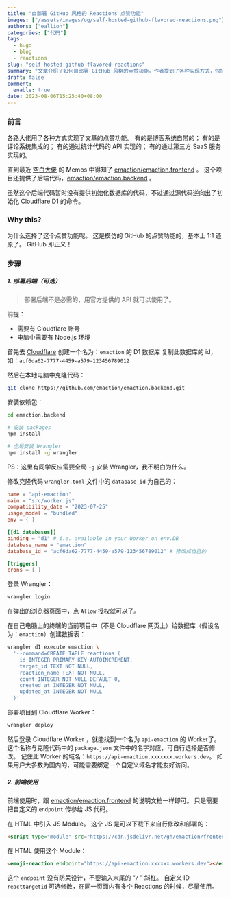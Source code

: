 ```yaml
---
title: "自部署 GitHub 风格的 Reactions 点赞功能"
images: ["/assets/images/og/self-hosted-github-flavored-reactions.png"]
authors: ["eallion"]
categories: ["代码"]
tags: 
  - hugo
  - blog
  - reactions
slug: "self-hosted-github-flavored-reactions"
summary: "文章介绍了如何自部署 GitHub 风格的点赞功能。作者提到了各种实现方式，包括博客系统、评论系统、API 和第三方服务等。然后介绍了一个名为 emaction 的项目，提供了前端和后端代码，并给出了部署步骤。首先需要在 Cloudflare 上创建数据库，然后克隆代码并安装依赖包。接着修改配置文件中的数据库 ID，并登录 Wrangle 授权访问数据库并创建数据表。最后将项目部署到 Cloudflare Worker，并在前端使用时引入 JS 模块即可实现点赞功能。"
draft: false
comment: 
  enable: true
date: 2023-08-06T15:25:40+08:00
---
```


### 前言

各路大佬用了各种方式实现了文章的点赞功能。
有的是博客系统自带的；
有的是评论系统集成的；
有的通过统计代码的 API 实现的；
有的通过第三方 SaaS 服务实现的。

直到最近 [空白大佬](https://memos.koobai.com/m/161) 的 Memos 中得知了 <i class="fab fa-github fa-fw"></i>[emaction/emaction.frontend](https://github.com/emaction/emaction.frontend) 。
这个项目还提供了后端代码，<i class="fab fa-github fa-fw"></i>[emaction/emaction.backend](https://github.com/emaction/emaction.backend) 。

虽然这个后端代码暂时没有提供初始化数据库的代码，不过通过源代码逆向出了初始化 Cloudflare D1 的命令。

### Why this?

为什么选择了这个点赞功能呢。
这是模仿的 GitHub 的点赞功能的，基本上 1:1 还原了。
GitHub 即正义！

### 步骤

##### 1. 部署后端（可选）

> 部署后端不是必需的，用官方提供的 API 就可以使用了。

前提：

- 需要有 Cloudflare 账号
- 电脑中需要有 Node.js 环境

首先去 [Cloudflare](https://dash.cloudflare.com/workers/d1) 创建一个名为：`emaction` 的 D1 数据库
复制此数据库的 id，如：`acf6da62-7777-4459-a579-123456789012`

然后在本地电脑中克隆代码：

```bash
git clone https://github.com/emaction/emaction.backend.git
```

安装依赖包：

```bash
cd emaction.backend

# 安装 packages
npm install

# 全局安装 Wrangler
npm install -g wrangler
```

PS：这里有同学反应需要全局 `-g` 安装 Wrangler，我不明白为什么。

修改克隆代码 `wrangler.toml` 文件中的 `database_id` 为自己的：

```toml
name = "api-emaction"
main = "src/worker.js"
compatibility_date = "2023-07-25"
usage_model = "bundled"
env = { }

[[d1_databases]]
binding = "d1" # i.e. available in your Worker on env.DB
database_name = "emaction"
database_id = "acf6da62-7777-4459-a579-123456789012" # 修改成自己的

[triggers]
crons = [ ]
```

登录 Wrangler：

```bash
wrangler login
```

在弹出的浏览器页面中，点 `Allow` 授权就可以了。

在自己电脑上的终端的当前项目中（不是 Cloudflare 网页上）给数据库（假设名为：`emaction`）创建数据表：

```bash
wrangler d1 execute emaction \
  '--command=CREATE TABLE reactions (
    id INTEGER PRIMARY KEY AUTOINCREMENT,
    target_id TEXT NOT NULL,
    reaction_name TEXT NOT NULL,
    count INTEGER NOT NULL DEFAULT 0, 
    created_at INTEGER NOT NULL,
    updated_at INTEGER NOT NULL
  )'
```

部署项目到 Cloudflare Worker：

```bash
wrangler deploy
```

然后登录 Cloudflare Worker ，就能找到一个名为 `api-emaction` 的 Worker了。
这个名称与克隆代码中的 `package.json` 文件中的名字对应，可自行选择是否修改。
记住此 Worker 的域名：`https://api-emaction.xxxxxxx.workers.dev`。
如果用户大多数为国内的，可能需要绑定一个自定义域名才能友好访问。

##### 2. 前端使用

前端使用时，跟 <i class="fab fa-github fa-fw"></i>[emaction/emaction.frontend](https://github.com/emaction/emaction.frontend) 的说明文档一样即可。
只是需要把自定义的 `endpoint` 传参给 JS 代码。

在 HTML 中引入 JS Module。
这个 JS 是可以下载下来自行修改和部署的：

```html
<script type="module" src="https://cdn.jsdelivr.net/gh/emaction/frontend.dist@1.0.7/bundle.js"></script>
```

在 HTML 使用这个 Module：

```html
<emoji-reaction endpoint="https://api-emaction.xxxxxx.workers.dev"></emoji-reaction>
```

这个 `endpoint` 没有防呆设计，不要输入末尾的 “`/` ” 斜杠。
自定义 ID `reacttargetid` 可选修改，在同一页面内有多个 Reactions 的时候，尽量使用。
